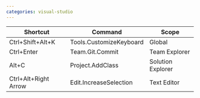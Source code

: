 ```yaml
---
categories: visual-studio
---
```


| Shortcut | Command | Scope |
| --- | --- | --- |
| Ctrl+Shift+Alt+K | Tools.CustomizeKeyboard | Global |
| Ctrl+Enter | Team.Git.Commit | Team Explorer |
| Alt+C | Project.AddClass | Solution Explorer |
| Ctrl+Alt+Right Arrow | Edit.IncreaseSelection | Text Editor |
